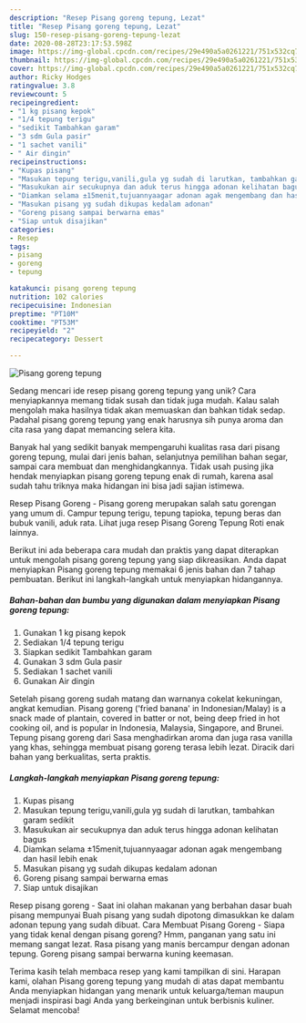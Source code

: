 ```yaml
---
description: "Resep Pisang goreng tepung, Lezat"
title: "Resep Pisang goreng tepung, Lezat"
slug: 150-resep-pisang-goreng-tepung-lezat
date: 2020-08-28T23:17:53.598Z
image: https://img-global.cpcdn.com/recipes/29e490a5a0261221/751x532cq70/pisang-goreng-tepung-foto-resep-utama.jpg
thumbnail: https://img-global.cpcdn.com/recipes/29e490a5a0261221/751x532cq70/pisang-goreng-tepung-foto-resep-utama.jpg
cover: https://img-global.cpcdn.com/recipes/29e490a5a0261221/751x532cq70/pisang-goreng-tepung-foto-resep-utama.jpg
author: Ricky Hodges
ratingvalue: 3.8
reviewcount: 5
recipeingredient:
- "1 kg pisang kepok"
- "1/4 tepung terigu"
- "sedikit Tambahkan garam"
- "3 sdm Gula pasir"
- "1 sachet vanili"
- " Air dingin"
recipeinstructions:
- "Kupas pisang"
- "Masukan tepung terigu,vanili,gula yg sudah di larutkan, tambahkan garam sedikit"
- "Masukukan air secukupnya dan aduk terus hingga adonan kelihatan bagus"
- "Diamkan selama ±15menit,tujuannyaagar adonan agak mengembang dan hasil lebih enak"
- "Masukan pisang yg sudah dikupas kedalam adonan"
- "Goreng pisang sampai berwarna emas"
- "Siap untuk disajikan"
categories:
- Resep
tags:
- pisang
- goreng
- tepung

katakunci: pisang goreng tepung 
nutrition: 102 calories
recipecuisine: Indonesian
preptime: "PT10M"
cooktime: "PT53M"
recipeyield: "2"
recipecategory: Dessert

---
```



![Pisang goreng tepung](https://img-global.cpcdn.com/recipes/29e490a5a0261221/751x532cq70/pisang-goreng-tepung-foto-resep-utama.jpg)

Sedang mencari ide resep pisang goreng tepung yang unik? Cara menyiapkannya memang tidak susah dan tidak juga mudah. Kalau salah mengolah maka hasilnya tidak akan memuaskan dan bahkan tidak sedap. Padahal pisang goreng tepung yang enak harusnya sih punya aroma dan cita rasa yang dapat memancing selera kita.

Banyak hal yang sedikit banyak mempengaruhi kualitas rasa dari pisang goreng tepung, mulai dari jenis bahan, selanjutnya pemilihan bahan segar, sampai cara membuat dan menghidangkannya. Tidak usah pusing jika hendak menyiapkan pisang goreng tepung enak di rumah, karena asal sudah tahu triknya maka hidangan ini bisa jadi sajian istimewa.

Resep Pisang Goreng - Pisang goreng merupakan salah satu gorengan yang umum di. Campur tepung terigu, tepung tapioka, tepung beras dan bubuk vanili, aduk rata. Lihat juga resep Pisang Goreng Tepung Roti enak lainnya.


Berikut ini ada beberapa cara mudah dan praktis yang dapat diterapkan untuk mengolah pisang goreng tepung yang siap dikreasikan. Anda dapat menyiapkan Pisang goreng tepung memakai 6 jenis bahan dan 7 tahap pembuatan. Berikut ini langkah-langkah untuk menyiapkan hidangannya.

<!--inarticleads1-->

##### Bahan-bahan dan bumbu yang digunakan dalam menyiapkan Pisang goreng tepung:

1. Gunakan 1 kg pisang kepok
1. Sediakan 1/4 tepung terigu
1. Siapkan sedikit Tambahkan garam
1. Gunakan 3 sdm Gula pasir
1. Sediakan 1 sachet vanili
1. Gunakan  Air dingin


Setelah pisang goreng sudah matang dan warnanya cokelat kekuningan, angkat kemudian. Pisang goreng (&#39;fried banana&#39; in Indonesian/Malay) is a snack made of plantain, covered in batter or not, being deep fried in hot cooking oil, and is popular in Indonesia, Malaysia, Singapore, and Brunei. Tepung pisang goreng dari Sasa menghadirkan aroma dan juga rasa vanilla yang khas, sehingga membuat pisang goreng terasa lebih lezat. Diracik dari bahan yang berkualitas, serta praktis. 

<!--inarticleads2-->

##### Langkah-langkah menyiapkan Pisang goreng tepung:

1. Kupas pisang
1. Masukan tepung terigu,vanili,gula yg sudah di larutkan, tambahkan garam sedikit
1. Masukukan air secukupnya dan aduk terus hingga adonan kelihatan bagus
1. Diamkan selama ±15menit,tujuannyaagar adonan agak mengembang dan hasil lebih enak
1. Masukan pisang yg sudah dikupas kedalam adonan
1. Goreng pisang sampai berwarna emas
1. Siap untuk disajikan


Resep pisang goreng - Saat ini olahan makanan yang berbahan dasar buah pisang mempunyai Buah pisang yang sudah dipotong dimasukkan ke dalam adonan tepung yang sudah dibuat. Cara Membuat Pisang Goreng - Siapa yang tidak kenal dengan pisang goreng? Hmm, panganan yang satu ini memang sangat lezat. Rasa pisang yang manis bercampur dengan adonan tepung. Goreng pisang sampai berwarna kuning keemasan. 

Terima kasih telah membaca resep yang kami tampilkan di sini. Harapan kami, olahan Pisang goreng tepung yang mudah di atas dapat membantu Anda menyiapkan hidangan yang menarik untuk keluarga/teman maupun menjadi inspirasi bagi Anda yang berkeinginan untuk berbisnis kuliner. Selamat mencoba!
